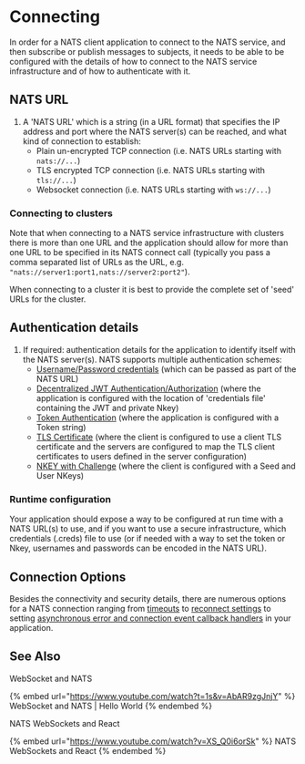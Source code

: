# Connecting

In order for a NATS client application to connect to the NATS service, and then subscribe or publish messages to subjects, it needs to be able to be configured with the details of how to connect to the NATS service infrastructure and of how to authenticate with it.

## NATS URL

1. A 'NATS URL' which is a string (in a URL format) that specifies the IP address and port where the NATS server(s) can be reached, and what kind of connection to establish:
   * Plain un-encrypted TCP connection (i.e. NATS URLs starting with `nats://...`)
   * TLS encrypted TCP connection (i.e. NATS URLs starting with `tls://...`)
   * Websocket connection (i.e. NATS URLs starting with `ws://...`)

### Connecting to clusters

Note that when connecting to a NATS service infrastructure with clusters there is more than one URL and the application should allow for more than one URL to be specified in its NATS connect call (typically you pass a comma separated list of URLs as the URL, e.g. `"nats://server1:port1,nats://server2:port2"`).

When connecting to a cluster it is best to provide the complete set of 'seed' URLs for the cluster.

## Authentication details

1. If required: authentication details for the application to identify itself with the NATS server(s). NATS supports multiple authentication schemes:
   * [Username/Password credentials](../security/userpass.md) (which can be passed as part of the NATS URL)
   * [Decentralized JWT Authentication/Authorization](../security/creds.md) (where the application is configured with the location of 'credentials file' containing the JWT and private Nkey)
   * [Token Authentication](../security/token.md#connecting-with-a-token) (where the application is configured with a Token string)
   * [TLS Certificate](../security/tls.md#connecting-with-tls-and-verify-client-identity) (where the client is configured to use a client TLS certificate and the servers are configured to map the TLS client certificates to users defined in the server configuration)
   * [NKEY with Challenge](../security/nkey.md) (where the client is configured with a Seed and User NKeys)

### Runtime configuration

Your application should expose a way to be configured at run time with a NATS URL(s) to use, and if you want to use a secure infrastructure, which credentials (.creds) file to use (or if needed with a way to set the token or Nkey, usernames and passwords can be encoded in the NATS URL).

## Connection Options

Besides the connectivity and security details, there are numerous options for a NATS connection ranging from [timeouts](../reconnect/README.md#connection-timeout-attributes) to [reconnect settings](../reconnect/README.md#reconnection-attributes) to setting [asynchronous error and connection event callback handlers](../reconnect/README.md#advisories) in your application.

## See Also

WebSocket and NATS&#x20;

{% embed url="https://www.youtube.com/watch?t=1s&v=AbAR9zgJnjY" %}
WebSocket and NATS | Hello World
{% endembed %}

NATS WebSockets and React

{% embed url="https://www.youtube.com/watch?v=XS_Q0i6orSk" %}
NATS WebSockets and React
{% endembed %}


